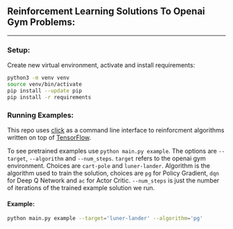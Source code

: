 ## Reinforcement Learning Solutions To Openai Gym Problems:

___


### Setup:

Create new virtual environment, activate and install requirements:

```sh
python3 -m venv venv
source venv/bin/activate
pip install --update pip
pip install -r requirements
```

### Running Examples:

This repo uses [click](https://click.palletsprojects.com/en/7.x/) as a command line interface to reinforcment algorithms written on top of [TensorFlow](https://www.tensorflow.org/).

To see pretrained examples use `python main.py example`. The options are `--target`, `--algorithm` and `--num_steps`. `target` refers to the openai gym environment. Choices are `cart-pole` and `luner-lander`. Algorithm is the algorithm used to train the solution, choices are `pg` for Policy Gradient, `dqn` for Deep Q Network and `ac` for Actor Critic. `--num_steps` is just the number of iterations of the trained example solution we run.

#### Example:

```sh
python main.py example --target='luner-lander' --algorithm='pg'
```
